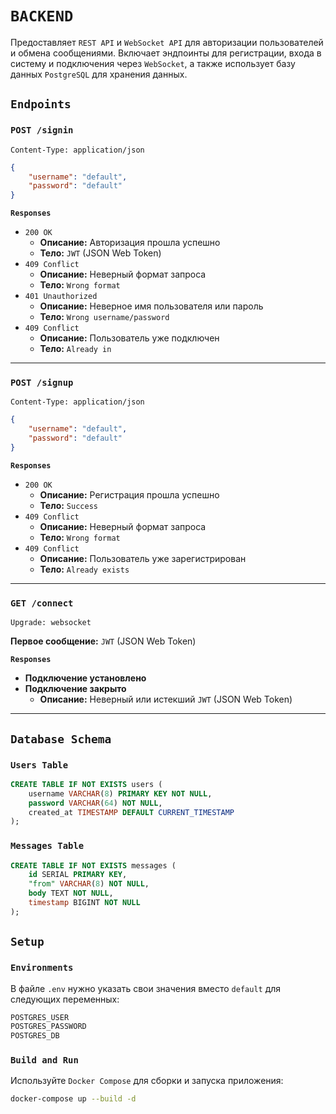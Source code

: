 # `BACKEND`

Предоставляет `REST API` и `WebSocket API` для авторизации пользователей и обмена сообщениями. Включает эндпоинты для регистрации, входа в систему и подключения через `WebSocket`, а также использует базу данных `PostgreSQL` для хранения данных.

## **`Endpoints`**
### **`POST /signin`**
`Content-Type: application/json`
```json
{
    "username": "default",
    "password": "default"
}
  ```
**`Responses`**
  - `200 OK `
    - **Описание:** Авторизация прошла успешно
    - **Тело:** `JWT` (JSON Web Token)
  - `409 Conflict`
    - **Описание:** Неверный формат запроса
    - **Тело:** `Wrong format`
  - `401 Unauthorized`
    - **Описание:** Неверное имя пользователя или пароль
    - **Тело:** `Wrong username/password`
  - `409 Conflict`
    - **Описание:** Пользователь уже подключен
    - **Тело:** `Already in`

---

### **`POST /signup`**  
`Content-Type: application/json`  
```json
{
    "username": "default",
    "password": "default"
}
```  
**`Responses`**  
- `200 OK`  
  - **Описание:** Регистрация прошла успешно
  - **Тело:** `Success`
- `409 Conflict`  
  - **Описание:** Неверный формат запроса  
  - **Тело:** `Wrong format`  
- `409 Conflict`  
  - **Описание:** Пользователь уже зарегистрирован  
  - **Тело:** `Already exists`

---

### **`GET /connect`**  
`Upgrade: websocket`  

**Первое сообщение:** `JWT` (JSON Web Token)

**`Responses`**  
- **Подключение установлено**    
- **Подключение закрыто**  
  - **Описание:** Неверный или истекший `JWT` (JSON Web Token)

---

## **`Database Schema`**
### **`Users Table`**
```sql
CREATE TABLE IF NOT EXISTS users (
    username VARCHAR(8) PRIMARY KEY NOT NULL,
    password VARCHAR(64) NOT NULL,
    created_at TIMESTAMP DEFAULT CURRENT_TIMESTAMP
);
```
### **`Messages Table`**
```sql
CREATE TABLE IF NOT EXISTS messages (
    id SERIAL PRIMARY KEY,
    "from" VARCHAR(8) NOT NULL,
    body TEXT NOT NULL,
    timestamp BIGINT NOT NULL
);
```

## **`Setup`**

### **`Environments`**
В файле `.env` нужно указать свои значения вместо `default` для следующих переменных:
```bash
POSTGRES_USER
POSTGRES_PASSWORD
POSTGRES_DB
```

### **`Build and Run`**
Используйте `Docker Compose` для сборки и запуска приложения:

```bash
docker-compose up --build -d
```
